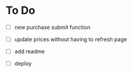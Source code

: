 # To Do

- [ ] new purchase submit function

- [ ] update prices without having to refresh page

- [ ] add readme
- [ ] deploy
